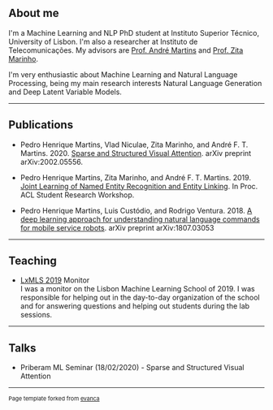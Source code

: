 ## About me 

I'm a Machine Learning and NLP PhD student at Instituto Superior Técnico, University of Lisbon. I'm also a researcher at Instituto de Telecomunicações. My advisors are [Prof. André Martins](https://andre-martins.github.io/) and [Prof. Zita Marinho](https://www.cs.cmu.edu/~zmarinho/).

I'm very enthusiastic about Machine Learning and Natural Language Processing, being my main research interests Natural Language Generation and Deep Latent Variable Models.


---

## Publications
* Pedro Henrique Martins, Vlad Niculae, Zita Marinho, and André F. T. Martins. 2020. [Sparse and Structured Visual Attention](https://arxiv.org/abs/2002.05556). arXiv preprint arXiv:2002.05556.

* Pedro Henrique Martins, Zita Marinho, and André F. T. Martins. 2019. [Joint Learning of Named Entity Recognition and Entity Linking](https://www.aclweb.org/anthology/P19-2026). In Proc. ACL Student Research Workshop.

* Pedro Henrique Martins, Luis Custódio, and Rodrigo Ventura. 2018. [A deep learning approach for understanding natural language commands for mobile service robots](https://arxiv.org/abs/1807.03053). arXiv preprint arXiv:1807.03053

---
## Teaching
* [LxMLS 2019](http://lxmls.it.pt/2019/) Monitor<br />
 I was a monitor on the Lisbon Machine Learning School of 2019. I was responsible for helping out in the day-to-day organization of the school and for answering questions and helping out students during the lab sessions.

---
## Talks
* Priberam ML Seminar (18/02/2020) - Sparse and Structured Visual Attention



---
<p style="font-size:11px">Page template forked from <a href="https://github.com/evanca/quick-portfolio">evanca</a></p>
<!-- Remove above link if you don't want to attibute -->

